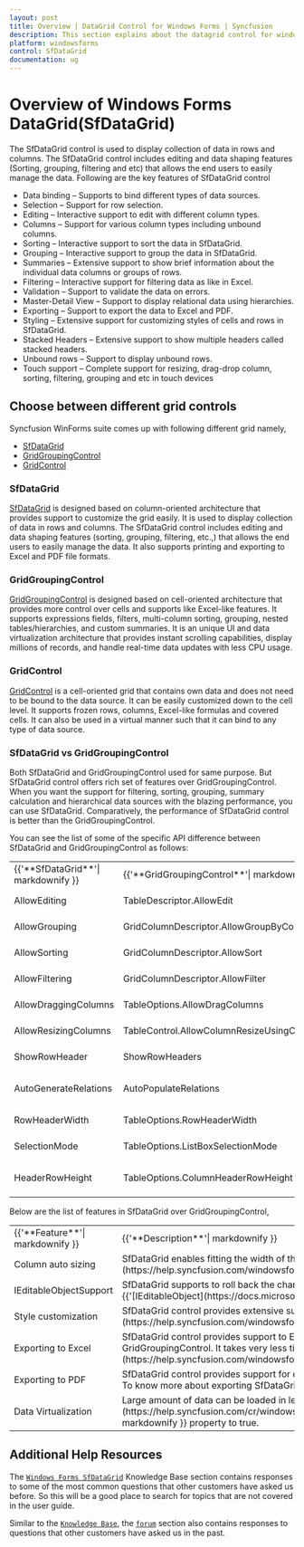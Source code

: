 ```yaml
---
layout: post
title: Overview | DataGrid Control for Windows Forms | Syncfusion
description: This section explains about the datagrid control for windows forms and it's important key features such as data binding, selection and etc
platform: windowsforms
control: SfDataGrid
documentation: ug
---
```


# Overview of Windows Forms DataGrid(SfDataGrid)

The SfDataGrid control is used to display collection of data in rows and columns. The SfDataGrid control includes editing and data shaping features (Sorting, grouping, filtering and etc) that allows the end users to easily manage the data.
Following are the key features of SfDataGrid control

* Data binding – Supports to bind different types of data sources.
* Selection – Support for row selection.
* Editing – Interactive support to edit with different column types.
* Columns – Support for various column types including unbound columns.
* Sorting – Interactive support to sort the data in SfDataGrid.
* Grouping – Interactive support to group the data in SfDataGrid.
* Summaries – Extensive support to show brief information about the individual data columns or groups of rows.
* Filtering – Interactive support for filtering data as like in Excel.
* Validation – Support to validate the data on errors.
* Master-Detail View – Support to display relational data using hierarchies.
* Exporting – Support to export the data to Excel and PDF.
* Styling – Extensive support for customizing styles of cells and rows in SfDataGrid.
* Stacked Headers – Extensive support to show multiple headers called stacked headers.
* Unbound rows – Support to display unbound rows.
* Touch support – Complete support for resizing, drag-drop column, sorting, filtering, grouping and etc in touch devices


## Choose between different grid controls

Syncfusion WinForms suite comes up with following different grid namely,

* [SfDataGrid](https://www.syncfusion.com/winforms-ui-controls/datagrid)
* [GridGroupingControl](https://help.syncfusion.com/windowsforms/gridgrouping/overview)
* [GridControl](https://www.syncfusion.com/winforms-ui-controls/excel-like-grid)

### SfDataGrid

[SfDataGrid](https://help.syncfusion.com/windowsforms/sfdatagrid/overview) is designed based on column-oriented architecture that provides support to customize the grid easily. It is used to display collection of data in rows and columns. The SfDataGrid control includes editing and data shaping features (sorting, grouping, filtering, etc.,) that allows the end users to easily manage the data. It also supports printing and exporting to Excel and PDF file formats.

### GridGroupingControl

[GridGroupingControl](https://help.syncfusion.com/windowsforms/gridgrouping/overview) is designed based on cell-oriented architecture that provides more control over cells and supports like Excel-like features. It supports expressions fields, filters, multi-column sorting, grouping, nested tables/hierarchies, and custom summaries. It is an unique UI and data virtualization architecture that provides instant scrolling capabilities, display millions of records, and handle real-time data updates with less CPU usage.

### GridControl

[GridControl](https://help.syncfusion.com/windowsforms/grid/overview) is a cell-oriented grid that contains own data and does not need to be bound to the data source. It can be easily customized down to the cell level. It supports frozen rows, columns, Excel-like formulas and covered cells. It can also be used in a virtual manner such that it can bind to any type of data source.

### SfDataGrid vs GridGroupingControl

Both SfDataGrid and GridGroupingControl used for same purpose. But SfDataGrid control offers rich set of features over GridGroupingControl. When you want the support for filtering, sorting, grouping, summary calculation and hierarchical data sources with the blazing performance, you can use SfDataGrid. Comparatively, the performance of SfDataGrid control is better than the GridGroupingControl.

You can see the list of some of the specific API difference between SfDataGrid and GridGroupingControl as follows:
<table>
<tr>
<td>
{{'**SfDataGrid**'| markdownify }}
</td>
<td>
{{'**GridGroupingControl**'| markdownify }}
</td>
<td>
{{'**Description**'| markdownify }}
</td>
</tr>
<tr>
<td>
AllowEditing
</td>
<td>
TableDescriptor.AllowEdit
</td>
<td>
To allow edit the cells.

</td>
</tr>
<tr>
<td>
AllowGrouping
</td>
<td>
GridColumnDescriptor.AllowGroupByColumn
</td>
<td>
To allow group the columns.

</td>
</tr>
<tr>
<td>
AllowSorting
</td>
<td>
GridColumnDescriptor.AllowSort
</td>
<td>
To allow sort the columns.

</td>
</tr>
<tr>
<td>
AllowFiltering
</td>
<td>
GridColumnDescriptor.AllowFilter
</td>
<td>
To enable filter in columns.

</td>
</tr>
<tr>
<td>
AllowDraggingColumns
</td>
<td>
TableOptions.AllowDragColumns
</td>
<td>
To enable dragging the columns.

</td>
</tr>
<tr>
<td>
AllowResizingColumns
</td>
<td>
TableControl.AllowColumnResizeUsingCellBoundaries
</td>
<td>
To enable resizing the columns.

</td>
</tr>
<tr>
<td>
ShowRowHeader
</td>
<td>
ShowRowHeaders
</td>
<td>
To show row header.

</td>
</tr>
<tr>
<td>
AutoGenerateRelations
</td>
<td>
AutoPopulateRelations
</td>
<td>
To generate the child relations for the grid.

</td>
</tr>
<tr>
<td>
RowHeaderWidth
</td>
<td>
TableOptions.RowHeaderWidth
</td>
<td>
To change row header width.

</td>
</tr>
<tr>
<td>
SelectionMode
</td>
<td>
TableOptions.ListBoxSelectionMode
</td>
<td>
To specify the mode of selection.

</td>
</tr>
<tr>
<td>
HeaderRowHeight
</td>
<td>
TableOptions.ColumnHeaderRowHeight
</td>
<td>
To change the row height of column header.

</td>
</tr>
</table>
Below are the list of features in SfDataGrid over GridGroupingControl,
<table>
<tr>
<td>
{{'**Feature**'| markdownify }}
</td>
<td>
{{'**Description**'| markdownify }}
</td>
</tr>
<tr>
<td>
Column auto sizing
</td>
<td>
SfDataGrid enables fitting the width of the cell based on its content on demand for all columns or certain columns by using {{'[AutoSizeColumnsMode](https://help.syncfusion.com/windowsforms/datagrid/columns)'| markdownify }}.

</td>
</tr>
<tr>
<td>
IEditableObjectSupport
</td>
<td>
SfDataGrid supports to roll back the changes when you press Esc Key by implementing IEditableObject interface. For more information about IEditableObject, refer {{'[IEditableObject](https://docs.microsoft.com/en-us/dotnet/api/system.componentmodel.ieditableobject?view=netframework-4.7.2)'| markdownify }}.

</td>
</tr>
<tr>
<td>
Style customization
</td>
<td>
SfDataGrid control provides extensive support to customize the styles of cells and rows. To know more about styling in SfDataGrid, refer {{'[here](https://help.syncfusion.com/windowsforms/datagrid/styling)'| markdownify }}.

</td>
</tr>
<tr>
<td>
Exporting to Excel
</td>
<td>
SfDataGrid control provides support to Export data to Excel and returns an ExcelEngine that contains the exported workbook. SfDataGrid Exporting is faster than GridGroupingControl. It takes very less time to export the huge amounts of data. To know more about exporting SfDataGrid to Excel, refer {{'[here](https://help.syncfusion.com/windowsforms/datagrid/exporttoexcel)'| markdownify }}.

</td>
</tr>
<tr>
<td>
Exporting to PDF
</td>
<td>
SfDataGrid control provides support for exporting the data into a PDF file. You can export Grouping, Filtering, Summaries and DetailsView, StackedHeaders in to PDF file. To know more about exporting SfDataGrid to PDF, refer {{'[here](https://help.syncfusion.com/windowsforms/datagrid/exporttopdf)'| markdownify }}.

</td>
</tr>
<tr>
<td>
Data Virtualization
</td>
<td>
Large amount of data can be loaded in less time by setting {{'[EnableDataVirtualization](https://help.syncfusion.com/cr/windowsforms/Syncfusion.WinForms.DataGrid.SfDataGrid.html#Syncfusion_WinForms_DataGrid_SfDataGrid_EnableDataVirtualization)'| markdownify }} property to true.

</td>
</tr>
</table>

## Additional Help Resources

The [`Windows Forms SfDataGrid`](https://www.syncfusion.com/kb/windowsforms/sfdatagrid) Knowledge Base section contains responses to some of the most common questions that other customers have asked us before. So this will be a good place to search for topics that are not covered in the user guide.

Similar to the [`Knowledge Base`](https://www.syncfusion.com/kb/windowsforms/sfdatagrid), the [`forum`](https://www.syncfusion.com/forums/windowsforms) section also contains responses to questions that other customers have asked us in the past.